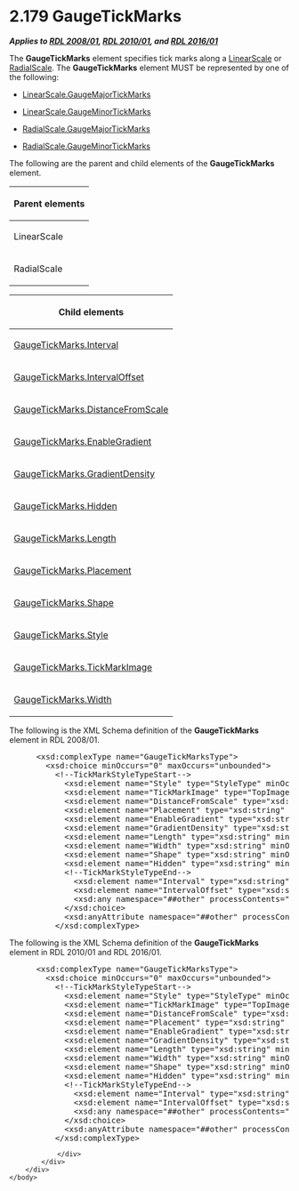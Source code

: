 <html dir="LTR" xmlns:mshelp="http://msdn.microsoft.com/mshelp" xmlns:ddue="http://ddue.schemas.microsoft.com/authoring/2003/5" xmlns:xlink="http://www.w3.org/1999/xlink" xmlns:tool="http://www.microsoft.com/tooltip">
    <head>
        <meta http-equiv="Content-Type" content="text/html; CHARSET=utf-8"></meta>
        <meta name="save" content="history"></meta>
        <title>2.179 GaugeTickMarks</title>
        <xml>
            <mshelp:toctitle title="2.179 GaugeTickMarks"></mshelp:toctitle>
            <mshelp:rltitle title="[MS-RDL]: GaugeTickMarks"></mshelp:rltitle>
            <mshelp:keyword index="A" term="85bb1716-e94b-4d9a-97b3-3c681e0c53d5"></mshelp:keyword>
            <mshelp:attr name="DCSext.ContentType" value="open specification"></mshelp:attr>
            <mshelp:attr name="AssetID" value="85bb1716-e94b-4d9a-97b3-3c681e0c53d5"></mshelp:attr>
            <mshelp:attr name="TopicType" value="kbRef"></mshelp:attr>
            <mshelp:attr name="DCSext.Title" value="[MS-RDL]: GaugeTickMarks" />
        </xml>
    </head>
    <body>
        <div id="header">
            <h1 class="heading">2.179 GaugeTickMarks</h1>
        </div>
        <div id="mainSection">
            <div id="mainBody">
                <div id="allHistory" class="saveHistory"></div>
                <div id="sectionSection0" class="section" name="collapseableSection">
                    

<p><b><i>Applies to </i></b><a href="1e855f94-4617-47e4-b89e-0856c6cb420f.html"><b><i>RDL 2008/01</i></b></a><b><i>,
</i></b><a href="3428e690-a348-4ec7-8a6a-8efb42d2cdee.html"><b><i>RDL 2010/01</i></b></a><b><i>,
and </i></b><a href="52ce3983-2bfc-4e72-9359-42aaf5fe4509.html"><b><i>RDL 2016/01</i></b></a></p>

<p>The <b>GaugeTickMarks</b> element specifies tick marks along
a <a href="744f8b40-7ad5-4652-94a1-76ae5df59389.html">LinearScale</a> or <a href="86468d9f-c561-4b50-a689-5dfccfde8495.html">RadialScale</a>. The <b>GaugeTickMarks</b>
element MUST be represented by one of the following:</p>

<ul><li><p><span><span> 
</span></span><a href="63843883-73db-4620-a274-cb279078e7eb.html">LinearScale.GaugeMajorTickMarks</a></p>

</li><li><p><span><span> 
</span></span><a href="7159b45a-81a4-47d6-abf7-fe377c4eb585.html">LinearScale.GaugeMinorTickMarks</a></p>

</li><li><p><span><span> 
</span></span><a href="502acb3d-cd0c-4b64-907f-a4e9e5e1d130.html">RadialScale.GaugeMajorTickMarks</a></p>

</li><li><p><span><span> 
</span></span><a href="81b6de5b-0e0f-4272-9b9c-e1c73896a603.html">RadialScale.GaugeMinorTickMarks</a></p>

</li></ul><p>The following are the parent and child elements of the <b>GaugeTickMarks</b>
element.</p>

<table>
 <thead>
  <tr>
   <th>
   <p>Parent elements</p>
   </th>
  </tr>
 </thead>
 <tr>
  <td>
  <p>LinearScale</p>
  </td>
 </tr>
 <tr>
  <td>
  <p>RadialScale</p>
  </td>
 </tr>
</table>

<p> </p>

<table>
 <thead>
  <tr>
   <th>
   <p>Child elements</p>
   </th>
  </tr>
 </thead>
 <tr>
  <td>
  <p><a href="635d9650-4b8c-4437-ac21-dc0cad6a2856.html">GaugeTickMarks.Interval</a></p>
  </td>
 </tr>
 <tr>
  <td>
  <p><a href="2882dc81-cc8e-4851-8771-cd15cd537caa.html">GaugeTickMarks.IntervalOffset</a></p>
  </td>
 </tr>
 <tr>
  <td>
  <p><a href="65671a82-6df0-4f4d-8f7e-a64cbeac1a84.html">GaugeTickMarks.DistanceFromScale</a></p>
  </td>
 </tr>
 <tr>
  <td>
  <p><a href="a24dc84b-b6da-4dd6-b6c5-882a3b9a7367.html">GaugeTickMarks.EnableGradient</a></p>
  </td>
 </tr>
 <tr>
  <td>
  <p><a href="6a4930c7-1c99-43be-b47e-d46bfa784660.html">GaugeTickMarks.GradientDensity</a></p>
  </td>
 </tr>
 <tr>
  <td>
  <p><a href="17757384-ce5e-41e7-b608-ece6e238ae76.html">GaugeTickMarks.Hidden</a></p>
  </td>
 </tr>
 <tr>
  <td>
  <p><a href="2c409164-9f7a-49fb-b8c2-7e6925df6547.html">GaugeTickMarks.Length</a></p>
  </td>
 </tr>
 <tr>
  <td>
  <p><a href="0716b886-c9d6-44ba-aa1f-131b7b7fa48c.html">GaugeTickMarks.Placement</a></p>
  </td>
 </tr>
 <tr>
  <td>
  <p><a href="3602acca-6f5e-4a63-b959-606a91cd95a6.html">GaugeTickMarks.Shape</a></p>
  </td>
 </tr>
 <tr>
  <td>
  <p><a href="ef15bdaa-a505-422f-91eb-99c6f6578672.html">GaugeTickMarks.Style</a></p>
  </td>
 </tr>
 <tr>
  <td>
  <p><a href="2e1d48cd-f431-44b6-8488-c8a2c4fc2f8a.html">GaugeTickMarks.TickMarkImage</a></p>
  </td>
 </tr>
 <tr>
  <td>
  <p><a href="83c76a85-1e02-4bb2-94ba-9e9802be260c.html">GaugeTickMarks.Width</a></p>
  </td>
 </tr>
</table>

<p>The following is the XML Schema definition of the <b>GaugeTickMarks</b>
element in RDL 2008/01.</p>

<dl>
<dd>
<div><pre> &lt;xsd:complexType name=&quot;GaugeTickMarksType&quot;&gt;
   &lt;xsd:choice minOccurs=&quot;0&quot; maxOccurs=&quot;unbounded&quot;&gt;
     &lt;!--TickMarkStyleTypeStart--&gt;
       &lt;xsd:element name=&quot;Style&quot; type=&quot;StyleType&quot; minOccurs=&quot;0&quot; /&gt;
       &lt;xsd:element name=&quot;TickMarkImage&quot; type=&quot;TopImageType&quot; minOccurs=&quot;0&quot; /&gt;
       &lt;xsd:element name=&quot;DistanceFromScale&quot; type=&quot;xsd:string&quot; minOccurs=&quot;0&quot; /&gt;
       &lt;xsd:element name=&quot;Placement&quot; type=&quot;xsd:string&quot; minOccurs=&quot;0&quot; /&gt;
       &lt;xsd:element name=&quot;EnableGradient&quot; type=&quot;xsd:string&quot; minOccurs=&quot;0&quot; /&gt;
       &lt;xsd:element name=&quot;GradientDensity&quot; type=&quot;xsd:string&quot; minOccurs=&quot;0&quot; /&gt;
       &lt;xsd:element name=&quot;Length&quot; type=&quot;xsd:string&quot; minOccurs=&quot;0&quot; /&gt;
       &lt;xsd:element name=&quot;Width&quot; type=&quot;xsd:string&quot; minOccurs=&quot;0&quot; /&gt;
       &lt;xsd:element name=&quot;Shape&quot; type=&quot;xsd:string&quot; minOccurs=&quot;0&quot; /&gt;
       &lt;xsd:element name=&quot;Hidden&quot; type=&quot;xsd:string&quot; minOccurs=&quot;0&quot; /&gt;
       &lt;!--TickMarkStyleTypeEnd--&gt;
         &lt;xsd:element name=&quot;Interval&quot; type=&quot;xsd:string&quot; minOccurs=&quot;0&quot; /&gt;
         &lt;xsd:element name=&quot;IntervalOffset&quot; type=&quot;xsd:string&quot; minOccurs=&quot;0&quot; /&gt;
         &lt;xsd:any namespace=&quot;##other&quot; processContents=&quot;skip&quot; /&gt;
       &lt;/xsd:choice&gt;
       &lt;xsd:anyAttribute namespace=&quot;##other&quot; processContents=&quot;skip&quot; /&gt;
     &lt;/xsd:complexType&gt;
</pre></div>
</dd></dl>

<p>The following is the XML Schema definition of the <b>GaugeTickMarks</b>
element in RDL 2010/01 and RDL 2016/01.</p>

<dl>
<dd>
<div><pre> &lt;xsd:complexType name=&quot;GaugeTickMarksType&quot;&gt;
   &lt;xsd:choice minOccurs=&quot;0&quot; maxOccurs=&quot;unbounded&quot;&gt;
     &lt;!--TickMarkStyleTypeStart--&gt;
       &lt;xsd:element name=&quot;Style&quot; type=&quot;StyleType&quot; minOccurs=&quot;0&quot; /&gt;
       &lt;xsd:element name=&quot;TickMarkImage&quot; type=&quot;TopImageType&quot; minOccurs=&quot;0&quot; /&gt;
       &lt;xsd:element name=&quot;DistanceFromScale&quot; type=&quot;xsd:string&quot; minOccurs=&quot;0&quot; /&gt;
       &lt;xsd:element name=&quot;Placement&quot; type=&quot;xsd:string&quot; minOccurs=&quot;0&quot; /&gt;
       &lt;xsd:element name=&quot;EnableGradient&quot; type=&quot;xsd:string&quot; minOccurs=&quot;0&quot; /&gt;
       &lt;xsd:element name=&quot;GradientDensity&quot; type=&quot;xsd:string&quot; minOccurs=&quot;0&quot; /&gt;
       &lt;xsd:element name=&quot;Length&quot; type=&quot;xsd:string&quot; minOccurs=&quot;0&quot; /&gt;
       &lt;xsd:element name=&quot;Width&quot; type=&quot;xsd:string&quot; minOccurs=&quot;0&quot; /&gt;
       &lt;xsd:element name=&quot;Shape&quot; type=&quot;xsd:string&quot; minOccurs=&quot;0&quot; /&gt;
       &lt;xsd:element name=&quot;Hidden&quot; type=&quot;xsd:string&quot; minOccurs=&quot;0&quot; /&gt;
       &lt;!--TickMarkStyleTypeEnd--&gt;
         &lt;xsd:element name=&quot;Interval&quot; type=&quot;xsd:string&quot; minOccurs=&quot;0&quot; /&gt;
         &lt;xsd:element name=&quot;IntervalOffset&quot; type=&quot;xsd:string&quot; minOccurs=&quot;0&quot; /&gt;
         &lt;xsd:any namespace=&quot;##other&quot; processContents=&quot;lax&quot; /&gt;
       &lt;/xsd:choice&gt;
       &lt;xsd:anyAttribute namespace=&quot;##other&quot; processContents=&quot;lax&quot; /&gt;
     &lt;/xsd:complexType&gt;
</pre></div>
</dd></dl>


                </div>
            </div>
        </div>
    </body>
</html>